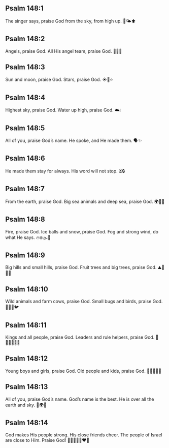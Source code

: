 ## Psalm 148:1
The singer says, praise God from the sky, from high up. 🙌🌤️⬆️
## Psalm 148:2
Angels, praise God. All His angel team, praise God. 🪽✨🙏
## Psalm 148:3
Sun and moon, praise God. Stars, praise God. ☀️🌙⭐
## Psalm 148:4
Highest sky, praise God. Water up high, praise God. ☁️💧
## Psalm 148:5
All of you, praise God’s name. He spoke, and He made them. 🗣️✨
## Psalm 148:6
He made them stay for always. His word will not stop. ⏳🔒
## Psalm 148:7
From the earth, praise God. Big sea animals and deep sea, praise God. 🌍🐳🌊
## Psalm 148:8
Fire, praise God. Ice balls and snow, praise God. Fog and strong wind, do what He says. 🔥❄️🌫️💨
## Psalm 148:9
Big hills and small hills, praise God. Fruit trees and big trees, praise God. ⛰️🌄🍎🌳
## Psalm 148:10
Wild animals and farm cows, praise God. Small bugs and birds, praise God. 🐯🐄🐜🐦
## Psalm 148:11
Kings and all people, praise God. Leaders and rule helpers, praise God. 👑🧑‍🤝‍🧑🧑‍⚖️
## Psalm 148:12
Young boys and girls, praise God. Old people and kids, praise God. 🧒👧👴👵👶
## Psalm 148:13
All of you, praise God’s name. God’s name is the best. He is over all the earth and sky. 🙌🌍🌌
## Psalm 148:14
God makes His people strong. His close friends cheer. The people of Israel are close to Him. Praise God! 💪👨‍👩‍👧‍👦❤️🙌
